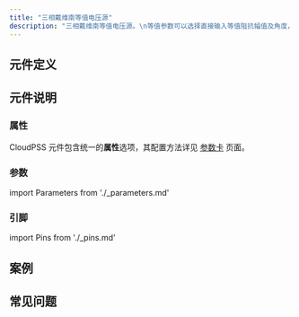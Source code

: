 ```yaml
---
title: "三相戴维南等值电压源"
description: "三相戴维南等值电压源。\n等值参数可以选择直接输入等值阻抗幅值及角度，也可以选择输入短路电流的幅值/角度。\n当选择输入短路电流的幅值/角度时，将会根据短路电流以及潮流启动设置中的电压幅值、相角、有功、无功来计算其阻抗参数。"
---
```


## 元件定义

## 元件说明



### 属性

CloudPSS 元件包含统一的**属性**选项，其配置方法详见 [参数卡](docs/documents/software/10-xstudio/20-simstudio/40-workbench/20-function-zone/30-design-tab/30-param-panel/index.md) 页面。

### 参数

import Parameters from './_parameters.md'

<Parameters/>

### 引脚

import Pins from './_pins.md'

<Pins/>

## 案例

## 常见问题

